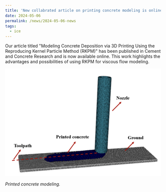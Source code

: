 ```yaml
---
title: 'New collabrated article on printing concrete modeling is online now.'
date: 2024-05-06
permalink: /news/2024-05-06-news
tags:
  - ice
---
```


Our article titled "Modeling Concrete Deposition via 3D Printing Using the Reproducing Kernel Particle Method (RKPM)" has been published in Cement and Concrete Research and is now available online. This work highlights the advantages and possibilities of using RKPM for viscous flow modeling.

![marmot](/images/print_concrete.png)

_Printed concrete modeling._

<!-- 
Headings are cool
======

You can have many headings
======

Aren't headings cool?
------ -->